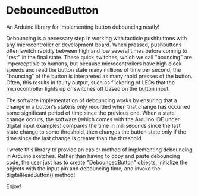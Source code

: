 # DebouncedButton
An Arduino library for implementing button debouncing neatly!

Debouncing is a necessary step in working with tacticle pushbuttons with any microcontroller or development board.  When
pressed, pushbuttons often switch rapidly between high and low several times before coming to "rest" in the final state. 
These quick switches, which we call "bouncing" are imperceptible to humans, but because microcontrollers have high clock 
speeds and read the button state many millions of time per second, the "bouncing" of the button is interpreted as many 
rapid presses of the button.  Often, this results in faulty output, such as flickering of LEDs that the microcontroller 
lights up or switches off based on the button input.

The software implementation of debouncing works by ensuring that a change in a button's state is only recorded when that
change has occurred some significant period of time since the previous one.  When a state change occurs, the software 
(which comes with the Arduino IDE under digital input examples) compares the time in milliseconds since the last state change
to some threshold, then changes the button state only if the time since the last change is greater than the threshold. 

I wrote this library to provide an easier method of implementing debouncing in Arduino sketches.  Rather than having to copy
and paste debouncing code, the user just has to create "DebouncedButton" objects, initialize the objects with the input pin and debouncing time, and invoke the digitalReadButton() method!

Enjoy!
